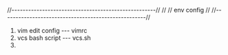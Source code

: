 
//----------------------------------------------------//
//
// env config
//
//----------------------------------------------------//
1. vim edit config --- vimrc
2. vcs bash script --- vcs.sh
3.



